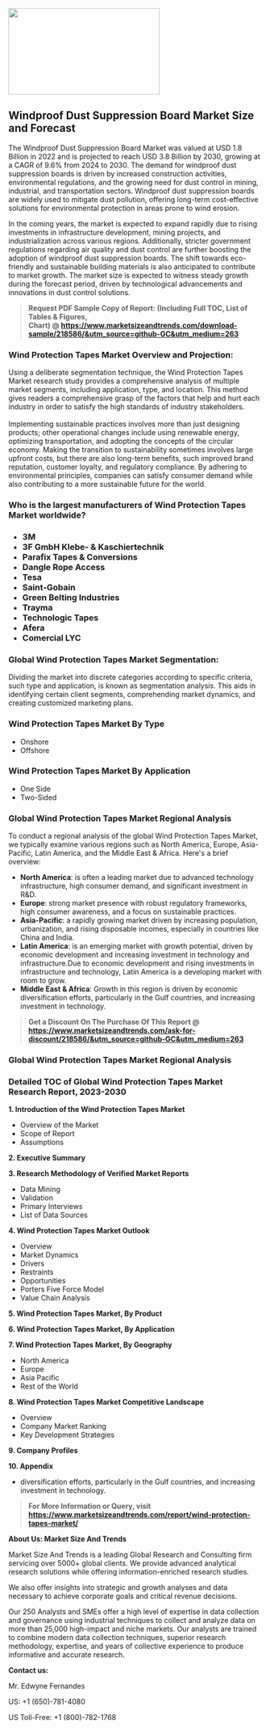 <p><img class="alignnone size-medium wp-image-20088" src="https://ffe5etoiles.com/wp-content/uploads/2024/12/MST1-300x171.png" alt="" width="300" height="171" /></p><h2>Windproof Dust Suppression Board Market Size and Forecast</h2><p>The Windproof Dust Suppression Board Market was valued at USD 1.8 Billion in 2022 and is projected to reach USD 3.8 Billion by 2030, growing at a CAGR of 9.6% from 2024 to 2030. The demand for windproof dust suppression boards is driven by increased construction activities, environmental regulations, and the growing need for dust control in mining, industrial, and transportation sectors. Windproof dust suppression boards are widely used to mitigate dust pollution, offering long-term cost-effective solutions for environmental protection in areas prone to wind erosion.</p><p>In the coming years, the market is expected to expand rapidly due to rising investments in infrastructure development, mining projects, and industrialization across various regions. Additionally, stricter government regulations regarding air quality and dust control are further boosting the adoption of windproof dust suppression boards. The shift towards eco-friendly and sustainable building materials is also anticipated to contribute to market growth. The market size is expected to witness steady growth during the forecast period, driven by technological advancements and innovations in dust control solutions.</p></p><blockquote id="" class=""><strong>Request PDF Sample Copy of Report: (Including Full TOC, List of Tables &amp; Figures, Chart)&nbsp;@&nbsp;<strong><a href="https://www.marketsizeandtrends.com/download-sample/218586/&utm_source=github-GC&utm_medium=263" target="_blank">https://www.marketsizeandtrends.com/download-sample/218586/&utm_source=github-GC&utm_medium=263</a></strong></strong></blockquote><h3 id="" class="">Wind Protection Tapes Market&nbsp;Overview and Projection:</h3><p id="" class="">Using a deliberate segmentation technique, the Wind Protection Tapes Market research study provides a comprehensive analysis of multiple market segments, including application, type, and location. This method gives readers a comprehensive grasp of the factors that help and hurt each industry in order to satisfy the high standards of industry stakeholders. <br /> <br />Implementing sustainable practices involves more than just designing products; other operational changes include using renewable energy, optimizing transportation, and adopting the concepts of the circular economy. Making the transition to sustainability sometimes involves large upfront costs, but there are also long-term benefits, such improved brand reputation, customer loyalty, and regulatory compliance. By adhering to environmental principles, companies can satisfy consumer demand while also contributing to a more sustainable future for the world.</p><h3 id="" class="">Who is the largest manufacturers of&nbsp;Wind Protection Tapes Market worldwide?</h3><h3 class=""><p><ul><li>3M </li><li> 3F GmbH Klebe- & Kaschiertechnik </li><li> Parafix Tapes & Conversions </li><li> Dangle Rope Access </li><li> Tesa </li><li> Saint-Gobain </li><li> Green Belting Industries </li><li> Trayma </li><li> Technologic Tapes </li><li> Afera </li><li> Comercial LYC</li></ul></p></h3><h3 id="" class="">Global&nbsp;Wind Protection Tapes Market Segmentation:</h3><p id="" class="">Dividing the market into discrete categories according to specific criteria, such type and application, is known as segmentation analysis. This aids in identifying certain client segments, comprehending market dynamics, and creating customized marketing plans.</p><h3 id="" class="">Wind Protection Tapes Market&nbsp;By Type</h3><p><p><ul><li>Onshore</li><li> Offshore</p></li></ul></p></p><h3 id="" class="">Wind Protection Tapes Market&nbsp;By Application</h3><p class=""><p><ul><li>One Side</li><li> Two-Sided</li></ul></p></p><h3 id="" class="">Global Wind Protection Tapes Market Regional Analysis</h3><p id="" class="">To conduct a regional analysis of the global Wind Protection Tapes Market, we typically examine various regions such as North America, Europe, Asia-Pacific, Latin America, and the Middle East &amp; Africa. Here's a brief overview:</p><ul><li><strong>North America</strong>: is often a leading market due to advanced technology infrastructure, high consumer demand, and significant investment in R&amp;D.</li><li><strong>Europe</strong>: strong market presence with robust regulatory frameworks, high consumer awareness, and a focus on sustainable practices.</li><li><strong>Asia-Pacific</strong>: a rapidly growing market driven by increasing population, urbanization, and rising disposable incomes, especially in countries like China and India.</li><li><strong>Latin America</strong>: is an emerging market with growth potential, driven by economic development and increasing investment in technology and infrastructure.Due to economic development and rising investments in infrastructure and technology, Latin America is a developing market with room to grow.</li><li><strong>Middle East &amp; Africa</strong>: Growth in this region is driven by economic diversification efforts, particularly in the Gulf countries, and increasing investment in technology.</li></ul><blockquote id="" class=""><strong>Get a Discount On The Purchase Of This Report @ <strong><a href="https://www.marketsizeandtrends.com/ask-for-discount/218586/&utm_source=github-GC&utm_medium=263" target="_blank">https://www.marketsizeandtrends.com/ask-for-discount/218586/&utm_source=github-GC&utm_medium=263</a></strong></strong></blockquote><h3 id="" class="">Global Wind Protection Tapes Market Regional Analysis</h3><h3 id="" class="">Detailed TOC of Global Wind Protection Tapes Market Research Report, 2023-2030</h3><p id="" class=""><strong>1. Introduction of the Wind Protection Tapes Market</strong></p><ul><li>Overview of the Market</li><li>Scope of Report</li><li>Assumptions</li></ul><p id="" class=""><strong>2. Executive Summary</strong></p><p id="" class=""><strong>3. Research Methodology of Verified Market Reports</strong></p><ul><li>Data Mining</li><li>Validation</li><li>Primary Interviews</li><li>List of Data Sources</li></ul><p id="" class=""><strong>4. Wind Protection Tapes Market Outlook</strong></p><ul><li>Overview</li><li>Market Dynamics</li><li>Drivers</li><li>Restraints</li><li>Opportunities</li><li>Porters Five Force Model</li><li>Value Chain Analysis</li></ul><p id="" class=""><strong>5. Wind Protection Tapes Market, By Product</strong></p><p id="" class=""><strong>6. Wind Protection Tapes Market, By Application</strong></p><p id="" class=""><strong>7. Wind Protection Tapes Market, By Geography</strong></p><ul><li>North America</li><li>Europe</li><li>Asia Pacific</li><li>Rest of the World</li></ul><p id="" class=""><strong>8. Wind Protection Tapes Market Competitive Landscape</strong></p><ul><li>Overview</li><li>Company Market Ranking</li><li>Key Development Strategies</li></ul><p id="" class=""><strong>9. Company Profiles</strong></p><p id="" class=""><strong>10. Appendix</strong></p><ul><li>diversification efforts, particularly in the Gulf countries, and increasing investment in technology.</li></ul><blockquote id="" class=""><strong>For More Information or Query, visit <strong><strong><a href="https://www.marketsizeandtrends.com/report/wind-protection-tapes-market/" target="_blank">https://www.marketsizeandtrends.com/report/wind-protection-tapes-market/</a></strong></strong></strong></blockquote><p id="" class=""><strong>About Us: Market Size And Trends</strong></p><p id="" class="">Market Size And Trends is a leading Global Research and Consulting firm servicing over 5000+ global clients. We provide advanced analytical research solutions while offering information-enriched research studies.</p><p id="" class="">We also offer insights into strategic and growth analyses and data necessary to achieve corporate goals and critical revenue decisions.</p><p id="" class="">Our 250 Analysts and SMEs offer a high level of expertise in data collection and governance using industrial techniques to collect and analyze data on more than 25,000 high-impact and niche markets. Our analysts are trained to combine modern data collection techniques, superior research methodology, expertise, and years of collective experience to produce informative and accurate research.</p><p id="" class=""><strong>Contact us:</strong></p><p id="" class="">Mr. Edwyne Fernandes</p><p id="" class="">US: +1 (650)-781-4080</p><p id="" class="">US Toll-Free: +1 (800)-782-1768</p>
